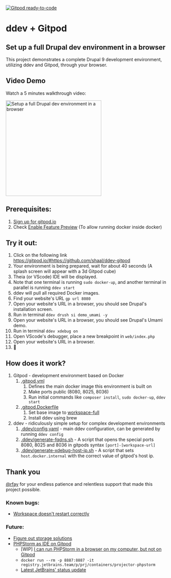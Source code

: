 [![Gitpod ready-to-code](https://img.shields.io/badge/Gitpod-ready--to--code-blue?logo=gitpod)](https://gitpod.io/#https://github.com/shaal/ddev-gitpod)

# ddev + Gitpod
## Set up a full Drupal dev environment in a browser

This project demonstrates a complete Drupal 9 development environment, utilizing ddev and Gitpod, through your browser.

## Video Demo

Watch a 5 minutes walkthrough video:

<a href="http://www.youtube.com/watch?v=ifk5dF6rGy0"><img src="https://user-images.githubusercontent.com/22901/107867673-c6fc7080-6e4a-11eb-81c9-542cd779026b.png" width=300 alt="Setup a full Drupal dev environment in a browser"></a>

## Prerequisites:
1. [Sign up for gitpod.io](https://gitpod.io/login)
1. Check [Enable Feature Preview](https://gitpod.io/settings) (To allow running docker inside docker)

## Try it out:
1. Click on the following link
  https://gitpod.io/#https://github.com/shaal/ddev-gitpod
1. Your environment is being prepared, wait for about 40 seconds (A splash screen will appear with a 3d Gitpod cube)
1. Theia (or VScode) IDE will be displayed.
1. Note that one terminal is running `sudo docker-up`, and another terminal in parallel is running `ddev start`
1. ddev will pull all required Docker images.
1. Find your website's URL `gp url 8080`
1. Open your website's URL in a browser, you should see Drupal's installation screen.
1. Run in terminal `ddev drush si demo_umami -y`
1. Open your website's URL in a browser, you should see Drupal's Umami demo.
1. Run in terminal `ddev xdebug on`
1. Open VScode's debugger, place a new breakpoint in `web/index.php`
1. Open your website's URL in a browser.
1. :tada:

## How does it work?
1. Gitpod - development environment based on Docker
    1. [.gitpod.yml](https://github.com/shaal/ddev-gitpod/blob/main/.gitpod.yml)
        1. Defines the main docker image this environment is built on
        1. Make ports public (8080, 8025, 8036)
        1. Run initial commands like `composer install`, `sudo docker-up`, `ddev start`
    1. [.gitpod.Dockerfile](https://github.com/shaal/ddev-gitpod/blob/main/.gitpod.Dockerfile)
        1. Set base image to [workspace-full](https://github.com/gitpod-io/workspace-images/tree/master/full)
        1. Install ddev using brew
1. ddev - ridiculously simple setup for complex development environments
    1. [.ddev/config.yaml](https://github.com/shaal/ddev-gitpod/blob/main/.ddev/config.yaml) - main ddev configuration, can be generated by running `ddev config`
    1. [.ddev/generate-fqdns.sh](https://github.com/shaal/ddev-gitpod/blob/main/.ddev/generate-fqdns.sh) - A script that opens the special ports 8080, 8025 and 8036 in gitpods syntax `[port]-[workspace-url]`
    1. [.ddev/generate-xdebug-host-ip.sh](https://github.com/shaal/ddev-gitpod/blob/main/.ddev/generate-xdebug-host-ip.sh) - A script that sets `host.docker.internal` with the correct value of gitpod's host ip.

## Thank you
[@rfay](https://github.com/rfay) for your endless patience and relentless support that made this project possible.


### Known bugs:
* [Workspace doesn't restart correctly](https://github.com/gitpod-io/gitpod/issues/3174)

### Future:
* [Figure out storage solutions](https://www.gitpod.io/docs/self-hosted/latest/install/storage)
* [PHPStorm as IDE on Gitpod](https://jetbrains.github.io/projector-client/mkdocs/latest/)
  * [WIP] [I can run PHPStorm in a browser on my computer, but not on Gitpod](https://community.gitpod.io/t/running-phpstorm-through-projector-in-gitpod/2760)
  * `docker run --rm -p 8887:8887 -it registry.jetbrains.team/p/prj/containers/projector-phpstorm`
  * [Latest JetBrains' status update](https://youtrack.jetbrains.com/issue/IDEA-226455#focus=Comments-27-4683103.0-0)
